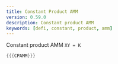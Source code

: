 ```yaml
---
title: Constant Product AMM
version: 0.59.0
description: Constant product AMM
keywords: [defi, constant, product, amm]
---
```


Constant product AMM `XY = K`

```rust
{{{CPAMM}}}
```
